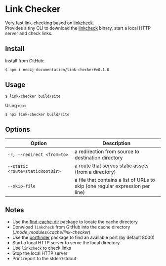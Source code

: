 # Link Checker

Very fast link-checking based on [linkcheck](https://github.com/filiph/linkcheck).  
Provides a tiny CLI to download the [linkcheck](https://github.com/filiph/linkcheck) binary, start a local HTTP server and check links.

## Install

Install from GitHub:

    $ npm i neo4j-documentation/link-checker#v0.1.0

## Usage

    $ link-checker build/site

Using `npx`:

    $ npx link-checker build/site

## Options

| Option | Description |
|---|---|
| `-r, --redirect <from=to>` | a redirection from source to destination directory |
| `--static <route=staticRootDir>` | a route that serves static assets (from a directory) |
| `--skip-file`| a file that contains a list of URLs to skip (one regular expression per line) |

## Notes

- Use the [find-cache-dir](https://www.npmjs.com/package/find-cache-dir) package to locate the cache directory
- Donwload `linkcheck` from GitHub into the cache directory (_./node_modules/.cache/link-checker_)
- Use the [portfinder](https://www.npmjs.com/package/portfinder) package to find an available port (by default 8000)
- Start a local HTTP server to serve the local directory
- Use `linkcheck` to check links
- Stop the local HTTP server
- Print report to the stderr/stdout
